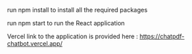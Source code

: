 run npm install to install all the required packages

run npm start to run the React application

Vercel link to the application is provided here : https://chatpdf-chatbot.vercel.app/
